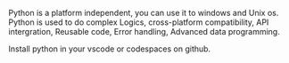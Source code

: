 Python is a platform independent, you can use it to windows and Unix os. 
Python is used to do complex Logics, cross-platform compatibility, API intergration, Reusable code, Error handling, Advanced data programming.

Install python in your vscode or codespaces on github. 
